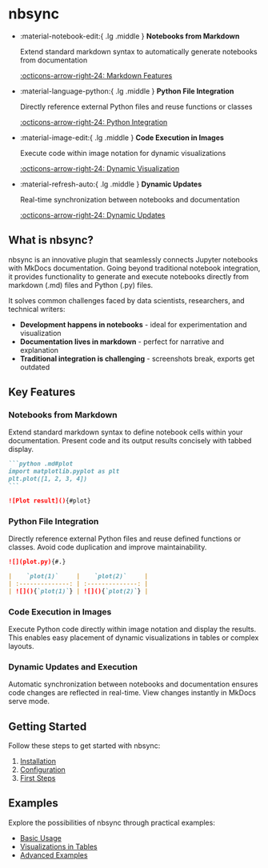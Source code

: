 # nbsync

<div class="grid cards" markdown>

- :material-notebook-edit:{ .lg .middle } **Notebooks from Markdown**

  Extend standard markdown syntax to automatically generate notebooks from
  documentation

  [:octicons-arrow-right-24: Markdown Features](#notebooks-from-markdown)

- :material-language-python:{ .lg .middle } **Python File Integration**

  Directly reference external Python files and reuse functions or classes

  [:octicons-arrow-right-24: Python Integration](#python-file-integration)

- :material-image-edit:{ .lg .middle } **Code Execution in Images**

  Execute code within image notation for dynamic visualizations

  [:octicons-arrow-right-24: Dynamic Visualization](#code-execution-in-images)

- :material-refresh-auto:{ .lg .middle } **Dynamic Updates**

  Real-time synchronization between notebooks and documentation

  [:octicons-arrow-right-24: Dynamic Updates](#dynamic-updates-and-execution)

</div>

## What is nbsync?

nbsync is an innovative plugin that seamlessly connects Jupyter notebooks with
MkDocs documentation. Going beyond traditional notebook integration, it provides
functionality to generate and execute notebooks directly from markdown (.md)
files and Python (.py) files.

It solves common challenges faced by data scientists, researchers, and technical
writers:

- **Development happens in notebooks** - ideal for experimentation and visualization
- **Documentation lives in markdown** - perfect for narrative and explanation
- **Traditional integration is challenging** - screenshots break, exports get outdated

## Key Features

### Notebooks from Markdown

Extend standard markdown syntax to define notebook cells within your
documentation. Present code and its output results concisely with tabbed
display.

````markdown source="tabbed-nbsync"
```python .md#plot
import matplotlib.pyplot as plt
plt.plot([1, 2, 3, 4])
```

![Plot result](){#plot}
````

### Python File Integration

Directly reference external Python files and reuse defined functions or classes.
Avoid code duplication and improve maintainability.

```markdown source="tabbed-nbsync"
![](plot.py){#.}

|    `plot(1)`     |    `plot(2)`     |
| :--------------: | :--------------: |
| ![](){`plot(1)`} | ![](){`plot(2)`} |
```

### Code Execution in Images

Execute Python code directly within image notation and display the results.
This enables easy placement of dynamic visualizations in tables or complex
layouts.

### Dynamic Updates and Execution

Automatic synchronization between notebooks and documentation ensures code
changes are reflected in real-time. View changes instantly in MkDocs serve mode.

## Getting Started

Follow these steps to get started with nbsync:

1. [Installation](getting-started/installation.md)
2. [Configuration](getting-started/configuration.md)
3. [First Steps](getting-started/first-steps.md)

## Examples

Explore the possibilities of nbsync through practical examples:

- [Basic Usage](examples/basic.md)
- [Visualizations in Tables](examples/tables.md)
- [Advanced Examples](examples/advanced.md)
